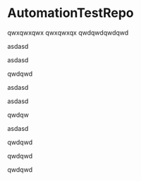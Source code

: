 # AutomationTestRepo

qwxqwxqwx
qwxqwxqx
qwdqwdqwdqwd


asdasd

asdasd


qwdqwd


asdasd

asdasd

qwdqw

asdasd

qwdqwd

qwdqwd

qwdqwd
